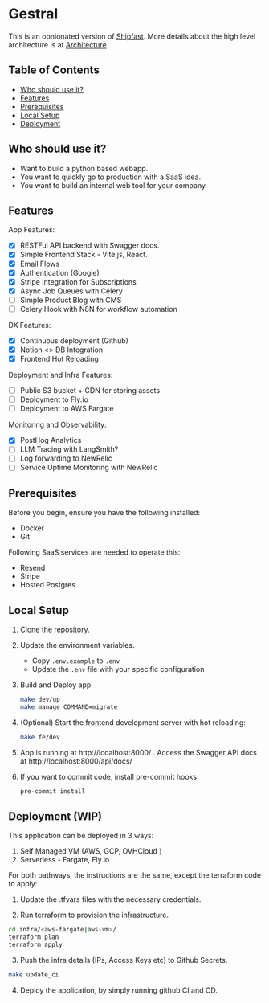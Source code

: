 # Gestral

This is an opnionated version of [Shipfast](https://shipfa.st/). More details about the high level architecture is at [Architecture](ARCHITECTURE.md)

## Table of Contents

- [Who should use it?](#who-should-use-it)
- [Features](#features)
- [Prerequisites](#prerequisites)
- [Local Setup](#local-setup)
- [Deployment](#deployment)

## Who should use it?

- Want to build a python based webapp.
- You want to quickly go to production with a SaaS idea.
- You want to build an internal web tool for your company.

## Features

App Features:

- [x] RESTFul API backend with Swagger docs.
- [x] Simple Frontend Stack - Vite.js, React.
- [x] Email Flows
- [x] Authentication (Google)
- [x] Stripe Integration for Subscriptions
- [x] Async Job Queues with Celery
- [ ] Simple Product Blog with CMS
- [ ] Celery Hook with N8N for workflow automation

DX Features:

- [x] Continuous deployment (Github)
- [x] Notion <> DB Integration
- [x] Frontend Hot Reloading

Deployment and Infra Features:

- [ ] Public S3 bucket + CDN for storing assets
- [ ] Deployment to Fly.io
- [ ] Deployment to AWS Fargate

Monitoring and Observability:

- [x] PostHog Analytics
- [ ] LLM Tracing with LangSmith?
- [ ] Log forwarding to NewRelic
- [ ] Service Uptime Monitoring with NewRelic

## Prerequisites

Before you begin, ensure you have the following installed:

- Docker
- Git

Following SaaS services are needed to operate this:

- Resend
- Stripe
- Hosted Postgres

## Local Setup

1. Clone the repository.

2. Update the environment variables.

   - Copy `.env.example` to `.env`
   - Update the `.env` file with your specific configuration

3. Build and Deploy app.

   ```sh
   make dev/up
   make manage COMMAND=migrate
   ```

4. (Optional) Start the frontend development server with hot reloading:
   ```sh
   make fe/dev
   ```
5. App is running at http://localhost:8000/ . Access the Swagger API docs at http://localhost:8000/api/docs/

6. If you want to commit code, install pre-commit hooks:
   ```sh
   pre-commit install
   ```

## Deployment (WIP)

This application can be deployed in 3 ways:

1. Self Managed VM (AWS, GCP, OVHCloud )
2. Serverless - Fargate, Fly.io

For both pathways, the instructions are the same, except the terraform code to apply:

1. Update the .tfvars files with the necessary credentials.

2. Run terraform to provision the infrastructure.

```sh
cd infra/<aws-fargate|aws-vm>/
terraform plan
terraform apply
```

3. Push the infra details (IPs, Access Keys etc) to Github Secrets.

```sh
make update_ci
```

4. Deploy the application, by simply running github CI and CD.
